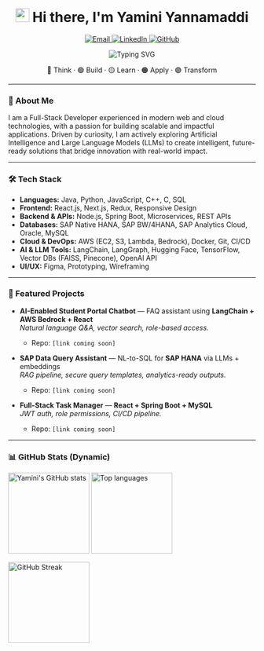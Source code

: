 <!-- Profile README for Yamini Yannamaddi -->

<h1 align="center"><img src="https://media.giphy.com/media/hvRJCLFzcasrR4ia7z/giphy.gif" width="28" alt="wave"/> Hi there, I'm Yamini Yannamaddi</h1>

<p align="center">
  <a href="mailto:yanamaddiyamini@gmail.com">
    <img src="https://img.shields.io/badge/Email-D14836?style=for-the-badge&logo=gmail&logoColor=white" alt="Email"/>
  </a>
  <a href="https://www.linkedin.com/in/YOUR-LINKEDIN-HANDLE">
    <img src="https://img.shields.io/badge/LinkedIn-0077B5?style=for-the-badge&logo=linkedin&logoColor=white" alt="LinkedIn"/>
  </a>
  <a href="https://github.com/yaminichowdary">
    <img src="https://img.shields.io/badge/GitHub-100000?style=for-the-badge&logo=github&logoColor=white" alt="GitHub"/>
  </a>
</p>

<p align="center">
  <img
    src="https://readme-typing-svg.demolab.com?font=Fira+Code&pause=900&width=520&color=87CEEB&center=true&vCenter=true&lines=Graduate+Student+at+UCM;Full-Stack+Developer;AI+%26+LLM+Explorer"
    alt="Typing SVG"
  />
</p>


<p align="center">
  🔷 Think · 🟢 Build · 🟡 Learn · 🟠 Apply · 🟣 Transform
</p>

---

### 🌟 About Me

I am a Full-Stack Developer experienced in modern web and cloud technologies, with a passion for building scalable and impactful applications. Driven by curiosity, I am actively exploring Artificial Intelligence and Large Language Models (LLMs) to create intelligent, future-ready solutions that bridge innovation with real-world impact.

---

### 🛠️ Tech Stack

- **Languages:** Java, Python, JavaScript, C++, C, SQL  
- **Frontend:** React.js, Next.js, Redux, Responsive Design  
- **Backend & APIs:** Node.js, Spring Boot, Microservices, REST APIs  
- **Databases:** SAP Native HANA, SAP BW/4HANA, SAP Analytics Cloud, Oracle, MySQL  
- **Cloud & DevOps:** AWS (EC2, S3, Lambda, Bedrock), Docker, Git, CI/CD  
- **AI & LLM Tools:** LangChain, LangGraph, Hugging Face, TensorFlow, Vector DBs (FAISS, Pinecone), OpenAI API  
- **UI/UX:** Figma, Prototyping, Wireframing

---

### 📌 Featured Projects

- **AI-Enabled Student Portal Chatbot** — FAQ assistant using **LangChain + AWS Bedrock + React**  
  _Natural language Q&A, vector search, role-based access._  
  - Repo: `[link coming soon]`

- **SAP Data Query Assistant** — NL-to-SQL for **SAP HANA** via LLMs + embeddings  
  _RAG pipeline, secure query templates, analytics-ready outputs._  
  - Repo: `[link coming soon]`

- **Full-Stack Task Manager** — **React + Spring Boot + MySQL**  
  _JWT auth, role permissions, CI/CD pipeline._  
  - Repo: `[link coming soon]`

---

### 📊 GitHub Stats (Dynamic)

<p align="left">
  <img height="165" src="https://github-readme-stats.vercel.app/api?username=yaminichowdary&show_icons=true&theme=tokyonight&count_private=true&include_all_commits=true&cache_seconds=86400" alt="Yamini's GitHub stats"/>
  <img height="165" src="https://github-readme-stats.vercel.app/api/top-langs/?username=yaminichowdary&layout=compact&theme=tokyonight&cache_seconds=86400" alt="Top languages"/>
</p>

<p align="left">
  <a href="https://git.io/streak-stats">
    <img height="165" src="https://streak-stats.demolab.com?user=yaminichowdary&theme=tokyonight&date_format=%5BY.%5Dn.j" alt="GitHub Streak"/>
  </a>
</p>

